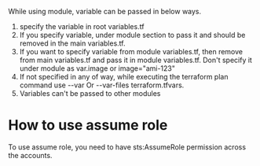 While using module, variable can be passed in below ways.

1. specify the variable in root variables.tf
2.  If you specify variable, under module section to pass it and should be removed in the main variables.tf.
3. If you want to specify variable from module variables.tf, then remove from main variables.tf and pass it in module variables.tf. Don't specify it under module as var.image or image="ami-123"
3. If not specified in any of way, while executing the terraform plan command use --var Or --var-files terraform.tfvars.
4. Variables can't be passed to other modules

# How to use assume role

To use assume role, you need to have sts:AssumeRole permission across the accounts.
